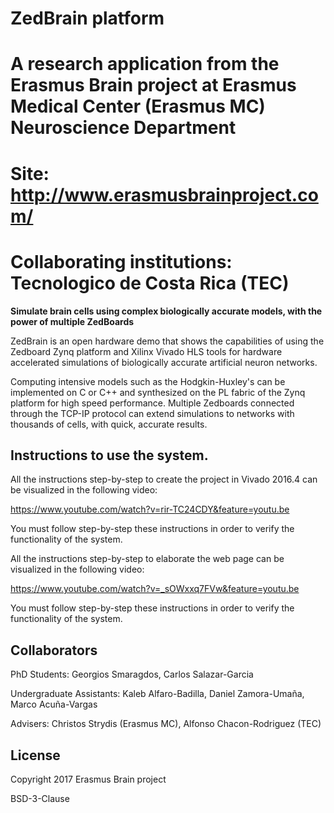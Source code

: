 # ZedBrain platform
# A research application from the Erasmus Brain project at Erasmus Medical Center (Erasmus MC) Neuroscience Department 
# Site: http://www.erasmusbrainproject.com/

# Collaborating institutions: Tecnologico de Costa Rica (TEC)

**Simulate brain cells using complex biologically accurate models, with the power of multiple ZedBoards**

ZedBrain is an open hardware demo that shows the capabilities of using the Zedboard Zynq platform and Xilinx Vivado HLS tools for hardware accelerated simulations of biologically accurate artificial neuron networks. 

Computing intensive models such as the Hodgkin-Huxley's can be implemented on C or C++ and synthesized on the PL fabric of the Zynq platform for high speed performance. Multiple Zedboards connected through the TCP-IP protocol can extend simulations to networks with thousands of cells, with quick, accurate results.

## Instructions to use the system.


All the instructions step-by-step to create the project in Vivado 2016.4 can be visualized in the following video:

https://www.youtube.com/watch?v=rir-TC24CDY&feature=youtu.be

You must follow step-by-step these instructions in order to verify the functionality of the system.


All the instructions step-by-step to elaborate the web page can be visualized in the following video:

https://www.youtube.com/watch?v=_sOWxxq7FVw&feature=youtu.be

You must follow step-by-step these instructions in order to verify the functionality of the system.


## Collaborators

PhD Students: Georgios Smaragdos, Carlos Salazar-Garcia

Undergraduate Assistants: Kaleb Alfaro-Badilla, Daniel Zamora-Umaña, Marco Acuña-Vargas

Advisers: Christos Strydis (Erasmus MC), Alfonso Chacon-Rodriguez (TEC)

## License
Copyright 2017 Erasmus Brain project

BSD-3-Clause
